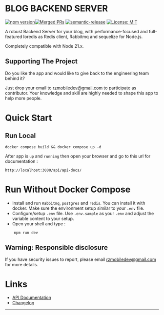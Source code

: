 <p align="center"><h1>BLOG BACKEND SERVER</h1></p>

[![npm version](https://badgen.net/npm/v/@sequelize/core)](https://www.npmjs.com/package/@sequelize/core)[![Merged PRs](https://badgen.net/github/merged-prs/rzmobiledev/express_server)](https://github.com/rzmobiledev/express_server)
[![semantic-release](https://img.shields.io/badge/%20%20%F0%9F%93%A6%F0%9F%9A%80-semantic--release-e10079.svg)](https://github.com/semantic-release/semantic-release)
[![License: MIT](https://img.shields.io/badge/License-MIT-yellow.svg)](https://opensource.org/licenses/MIT)

A robust Backend Server for your blog, with performance-focused and full-featured Ioredis as Redis client, Rabbitmq and sequelize for Node.js.

Completely compatible with Node 21.x.

## Supporting The Project

Do you like the app and would like to give back to the engineering team behind it?

Just drop your email to [rzmobiledev@gmail.com](mailto:rzmobiledev@gmail.com) to participate as contributor. Your knowledge and skill are highly needed to shape this app to help more people.

# Quick Start

## Run Local

```shell
docker compose build && docker compose up -d
```

After app is `up` and `running` then open your browser and go to this url for documentation :

```shell
http://localhost:3000/api/api-docs/
```

# Run Without Docker Compose

- Install and run `Rabbitmq`, `postgres` and `redis`. You can install it with docker. Make sure the environment setup similar to your `.env` file.
- Configure/setup `.env` file. Use `.env.sample` as your `.env` and adjust the variable content to your setup.
- Open your shell and type :

```shell
    npm run dev
```

## Warning: Responsible disclosure

If you have security issues to report, please email
[rzmobiledev@gmail.com](mailto:rzmobiledev@gmail.com) for more details.

# Links

- [API Documentation](https://github.com/rzmobiledev/express_server/)
- [Changelog](CHANGELOG.md)
<hr>
